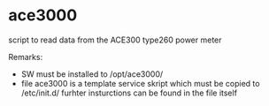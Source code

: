 # ace3000
script to read data from the ACE300 type260 power meter

Remarks:

- SW must be installed to /opt/ace3000/
- file ace3000 is a template service skript which must be copied to /etc/init.d/
  furhter insturctions can be found in the file itself
